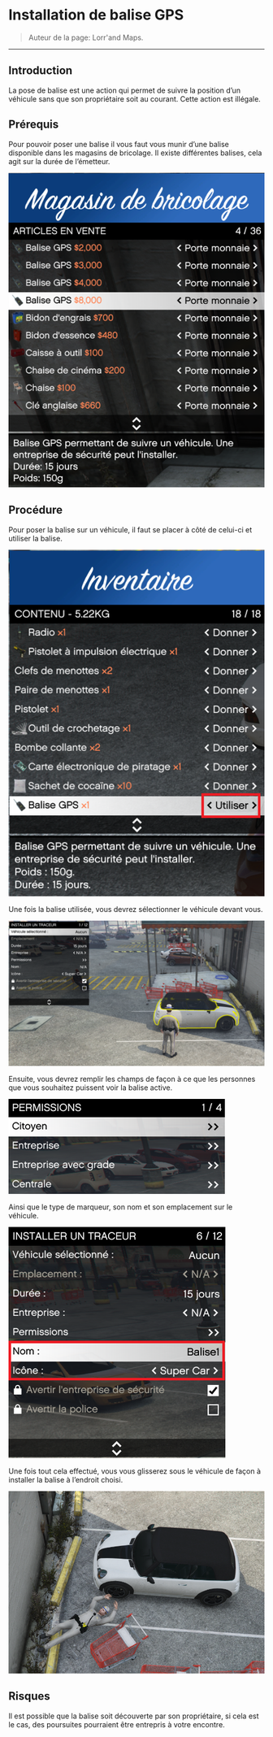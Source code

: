 # Installation de balise GPS

> Auteur de la page: Lorr'and Maps.

---
## Introduction

La pose de balise est une action qui permet de suivre la position d’un véhicule sans que son propriétaire soit au courant. Cette action est illégale. 

## Prérequis

Pour pouvoir poser une balise il vous faut vous munir d’une balise disponible dans les magasins de bricolage. Il existe différentes balises, cela agit sur la durée de l’émetteur. 

![Balise](../../../_media/life/guides/dark/trackerinstallation/trackerinstallation1.png)

## Procédure

Pour poser la balise sur un véhicule, il faut se placer à côté de celui-ci et utiliser la balise. 

![Balise](../../../_media/life/guides/dark/trackerinstallation/trackerinstallation2.png)

Une fois la balise utilisée, vous devrez sélectionner le véhicule devant vous. 

![Balise](../../../_media/life/guides/dark/trackerinstallation/trackerinstallation3.png)

Ensuite, vous devrez remplir les champs de façon à ce que les personnes que vous souhaitez puissent voir la balise active. 

![Balise](../../../_media/life/guides/dark/trackerinstallation/trackerinstallation4.png)

Ainsi que le type de marqueur, son nom et son emplacement sur le véhicule. 

![Balise](../../../_media/life/guides/dark/trackerinstallation/trackerinstallation5.png)

Une fois tout cela effectué, vous vous glisserez sous le véhicule de façon à installer la balise à l’endroit choisi. 

![Balise](../../../_media/life/guides/dark/trackerinstallation/trackerinstallation6.png)

## Risques
Il est possible que la balise soit découverte par son propriétaire, si cela est le cas, des poursuites pourraient être entrepris à votre encontre. 